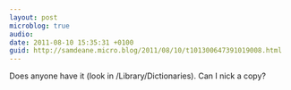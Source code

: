 ```yaml
---
layout: post
microblog: true
audio: 
date: 2011-08-10 15:35:31 +0100
guid: http://samdeane.micro.blog/2011/08/10/t101300647391019008.html
---
```

Does anyone have it (look in /Library/Dictionaries). Can I nick a copy?

